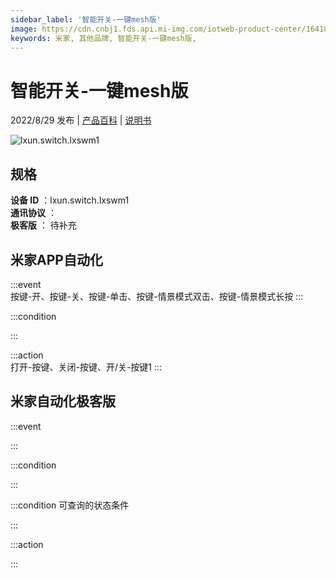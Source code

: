 ```yaml
---
sidebar_label: '智能开关-一键mesh版'
image: https://cdn.cnbj1.fds.api.mi-img.com/iotweb-product-center/16418640108338c967b2809525985e67_1660812566033.png?GalaxyAccessKeyId=AKVGLQWBOVIRQ3XLEW&Expires=9223372036854775807&Signature=D+rLeOW4myq4LsQemJDKGIin7vg=
keywords: 米家, 其他品牌, 智能开关-一键mesh版, 
---
```

# 智能开关-一键mesh版

2022/8/29 发布 | [产品百科](https://home.mi.com/webapp/content/baike/product/index.html?model=lxun.switch.lxswm1/) | [说明书](https://home.mi.com/views/introduction.html?model=lxun.switch.lxswm1&region=cn)

![lxun.switch.lxswm1](https://cdn.cnbj1.fds.api.mi-img.com/iotweb-product-center/16418640108338c967b2809525985e67_1660812566033.png?GalaxyAccessKeyId=AKVGLQWBOVIRQ3XLEW&Expires=9223372036854775807&Signature=D+rLeOW4myq4LsQemJDKGIin7vg=)

## 规格  
> 
**设备 ID** ：lxun.switch.lxswm1  
**通讯协议** ：  
**极客版**  ： 待补充 


## 米家APP自动化  

:::event  
按键-开、按键-关、按键-单击、按键-情景模式双击、按键-情景模式长按
:::

:::condition  

:::

:::action   
打开-按键、关闭-按键、开/关-按键1
:::

## 米家自动化极客版  

:::event  

:::

:::condition  

:::

:::condition 可查询的状态条件  

:::

:::action  

:::

        
